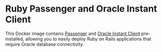 # Ruby Passenger and Oracle Instant Client

This Docker image contains [Passenger](https://www.phusionpassenger.com/) and [Oracle Instant Client](https://www.oracle.com/database/technologies/instant-client.html) pre-installed, allowing you to easily deploy Ruby on Rails applications that require Oracle database connectivity.